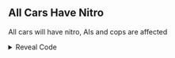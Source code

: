 ## All Cars Have Nitro

All cars will have nitro, AIs and cops are affected

<details>
<summary>Reveal Code</summary>

```powerpc
04333E94 38000001
```
</details>